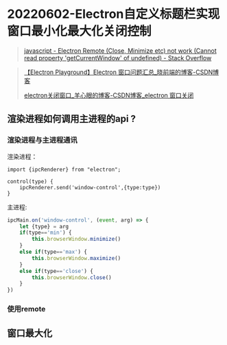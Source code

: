 # 20220602-Electron自定义标题栏实现窗口最小化最大化关闭控制

> [javascript - Electron Remote (Close, Minimize etc) not work (Cannot read property 'getCurrentWindow' of undefined) - Stack Overflow](https://stackoverflow.com/questions/63655239/electron-remote-close-minimize-etc-not-work-cannot-read-property-getcurrent)

> [【Electron Playground】Electron 窗口问题汇总_晓前端的博客-CSDN博客](https://blog.csdn.net/xiaoheibanfe/article/details/111246891)
>
> [electron关闭窗口_羊心眼的博客-CSDN博客_electron 窗口关闭](https://blog.csdn.net/weixin_40679578/article/details/124859599)

## 渲染进程如何调用主进程的api ?

### 渲染进程与主进程通讯

渲染进程：

```Js
import {ipcRenderer} from "electron";

control(type) {
    ipcRenderer.send('window-control',{type:type})
}
```

主进程:

```js
ipcMain.on('window-control', (event, arg) => {
    let {type} = arg
    if(type=='min') {
        this.browserWindow.minimize()
    }
    else if(type=='max') {
        this.browserWindow.maximize()
    }
    else if(type=='close') {
        this.browserWindow.close()
    }
})
```



### 使用remote

## 窗口最大化

